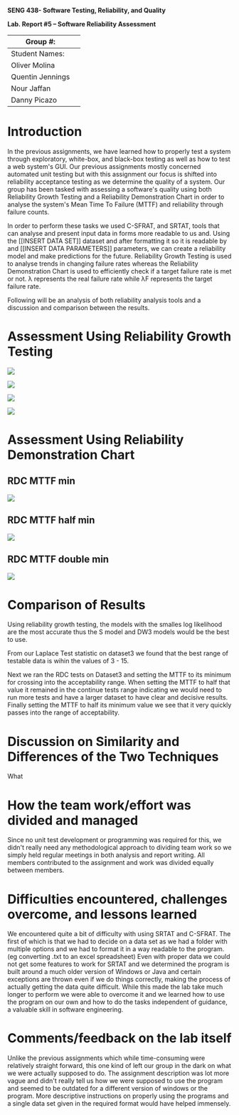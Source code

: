**SENG 438- Software Testing, Reliability, and Quality**

**Lab. Report \#5 – Software Reliability Assessment**

| Group \#:       |   |
|-----------------|---|
| Student Names:  |   |
|      Oliver Molina           |   |
|      Quentin Jennings           |   |
|      Nour Jaffan           |   |
|      Danny Picazo           |   |

# Introduction
In the previous assignments, we have learned how to properly test a system through exploratory, white-box, and black-box testing as well as how to test a web system's GUI. Our previous assignments mostly concerned automated unit testing but with this assignment our focus is shifted into reliability acceptance testing as we determine the quality of a system. Our group has been tasked with assessing a software's quality using both Reliability Growth Testing and a Reliability Demonstration Chart in order to analyse the system's Mean Time To Failure (MTTF) and reliability through failure counts.

In order to perform these tasks we used C-SFRAT, and SRTAT, tools that can analyse and present input data in forms more readable to us and. Using the [[INSERT DATA SET]] dataset and after formatting it so it is readable by and [[INSERT DATA PARAMETERS]] parameters, we can create a reliability model and make predictions for the future. Reliability Growth Testing is used to analyse trends in changing failure rates whereas the Reliability Demonstration Chart is used to efficiently check if a target failure rate is met or not. λ represents the real failure rate while λF represents the target failure rate.

Following will be an analysis of both reliability analysis tools and a discussion and comparison between the results. 
# 

# Assessment Using Reliability Growth Testing 
![](./media/report/Intensity.png)

![](./media/report/MVF.png)

![](./media/report/Comparison.png)

![](./media/report/Laplace.png)

# Assessment Using Reliability Demonstration Chart 
## RDC MTTF min
![](./media/report/RDC_MTTFmin.png)
## RDC MTTF half min
![](./media/report/RDC_MTTFhalfmin.png)
## RDC MTTF double min
![](./media/report/RDC_MTTFdoublemin.png)
# 

# Comparison of Results
Using reliability growth testing, the models with the smalles log likelihood are the most accurate thus the S model and DW3 models would be the best to use.

From our Laplace Test statistic on dataset3 we found that the best range of testable data is wihin the values of 3 - 15.

Next we ran the RDC tests on Dataset3 and setting the MTTF to its minimum for crossing into the acceptability range. When setting the MTTF to half that value it remained in the continue tests range indicating we would need to run more tests and have a larger dataset to have clear and decisive results. Finally setting the MTTF to half its minimum value we see that it very quickly passes into the range of acceptability.
# Discussion on Similarity and Differences of the Two Techniques
What
# How the team work/effort was divided and managed
Since no unit test development or programming was required for this, we didn't really need any methodological approach to dividing team work so we simply held regular meetings in both analysis and report writing. All members contributed to the assignment and work was divided equally between members.
# 

# Difficulties encountered, challenges overcome, and lessons learned
We encountered quite a bit of difficulty with using SRTAT and C-SFRAT. The first of which is that we had to decide on a data set as we had a folder with multiple options and we had to format it in a way readable to the program. (eg converting .txt to an excel spreadsheet) Even with proper data we could not get some features to work for SRTAT and we determined the program is built around a much older version of Windows or Java and certain exceptions are thrown even if we do things correctly, making the process of actually getting the data quite difficult. While this made the lab take much longer to perform we were able to overcome it and we learned how to use the program on our own and how to do the tasks independent of guidance, a valuable skill in software engineering.

# Comments/feedback on the lab itself
Unlike the previous assignments which while time-consuming were relatively straight forward, this one kind of left our group in the dark on what we were actually supposed to do. The assignment description was lot more vague and didn't really tell us how we were supposed to use the program and seemed to be outdated for a different version of windows or the program. More descriptive instructions on properly using the programs and a single data set given in the required format would have helped immensely.
